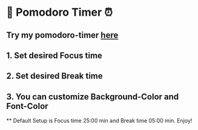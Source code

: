 # 🍅 Pomodoro Timer ⏰

## Try my pomodoro-timer [here](https://slyncrafty.github.io/pomodoro-timer/)

## 1. Set desired Focus time

## 2. Set desired Break time

## 3. You can customize Background-Color and Font-Color

\*\* Default Setup is Focus time 25:00 min and Break time 05:00 min. Enjoy!
